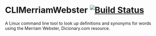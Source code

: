 # CLIMerriamWebster [![Build Status](https://travis-ci.org/MacaroonCookie/CLIMerriamWebster.svg?branch=master)](https://travis-ci.org/MacaroonCookie/CLIMerriamWebster)
A Linux command line tool to look up definitions and synonyms for words using the Merriam Webster, Dicionary.com resource.

